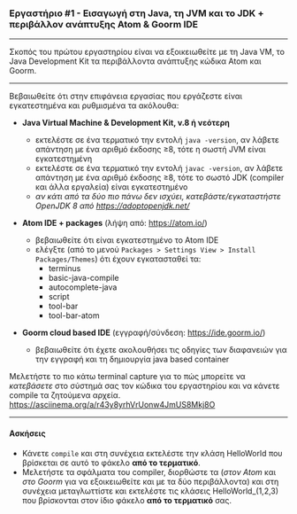 ### Εργαστήριο #1 - Εισαγωγή στη Java, τη JVM και το JDK + περιβάλλον ανάπτυξης Atom & Goorm IDE
___
Σκοπός του πρώτου εργαστηρίου είναι να εξοικειωθείτε με τη Java VM, το Java Development Kit τα περιβάλλοντα ανάπτυξης κώδικα Atom και Goorm.

___
Βεβαιωθείτε ότι στην επιφάνεια εργασίας που εργάζεστε είναι εγκατεστημένα και ρυθμισμένα τα ακόλουθα:
* **Java Virtual Machine & Development Kit, v.8 ή νεότερη**
  * εκτελέστε σε ένα τερματικό την εντολή `java -version`, αν λάβετε απάντηση με ένα αριθμό έκδοσης ≥8, τότε η σωστή JVM είναι εγκατεστημένη
  * εκτελέστε σε ένα τερματικό την εντολή `javac -version`, αν λάβετε απάντηση με ένα αριθμό έκδοσης ≥8, τότε το σωστό JDK (compiler και άλλα εργαλεία) είναι εγκατεστημένο
  * _αν κάτι από τα δύο πιο πάνω δεν ισχύει, κατεβάστε/εγκαταστήστε OpenJDK 8 από https://adoptopenjdk.net/_


* **Atom IDE + packages** (λήψη από: https://atom.io/)
  * βεβαιωθείτε ότι είναι εγκατεστημένο το Atom IDE
  * ελέγξτε (από το μενού `Packages > Settings View > Install Packages/Themes`) ότι έχουν εγκατασταθεί τα:
    - terminus
    - basic-java-compile
    - autocomplete-java
    - script
    - tool-bar
    - tool-bar-atom

* **Goorm cloud based IDE** (εγγραφή/σύνδεση: https://ide.goorm.io/)
  * βεβαιωθείτε ότι έχετε ακολουθήσει τις οδηγίες των διαφανειών για την εγγραφή και τη δημιουργία java based container

Μελετήστε το πιο κάτω terminal capture για το πώς μπορείτε να _κατεβάσετε_ στο σύστημά σας τον κώδικα του εργαστηρίου και να κάνετε compile τα ζητούμενα αρχεία.
    https://asciinema.org/a/r43y8yrhVrUonw4JmUS8Mkj8O

___
#### Ασκήσεις ####
* Κάνετε `compile` και στη συνέχεια εκτελέστε την κλάση HelloWorld που βρίσκεται σε αυτό το φάκελο __από το τερματικό__.
* Μελετήστε τα σφάλματα του compiler, διορθώστε τα (_στον Atom_ και _στο Goorm_ για να εξοικειωθείτε και με τα δύο περιβάλλοντα) και στη συνέχεια μεταγλωττίστε και εκτελέστε τις κλάσεις HelloWorld_(1,2,3) που βρίσκονται στον ίδιο φάκελο __από το τερματικό__ σας.

